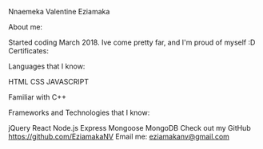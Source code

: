Nnaemeka Valentine Eziamaka

About me:

Started coding March 2018. Ive come pretty far, and I'm proud of myself :D
Certificates:


Languages that I know:

HTML
CSS
JAVASCRIPT

Familiar with C++

Frameworks and Technologies that I know:

jQuery
React
Node.js
Express
Mongoose
MongoDB
Check out my GitHub
https://github.com/EziamakaNV
Email me: eziamakanv@gmail.com

